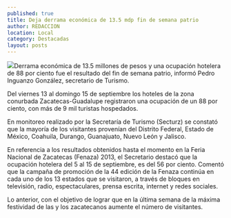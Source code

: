 ```yaml
---
published: true
title: Deja derrama económica de 13.5 mdp fin de semana patrio
author: REDACCION
location: Local
category: Destacadas
layout: posts
---
```


![](http://i.imgur.com/LkxmgHhm.jpg)Derrama económica de 13.5 millones de pesos y una ocupación hotelera de 88 por ciento fue el resultado del fin de semana patrio, informó Pedro Inguanzo González, secretario de Turismo.
 
Del viernes 13 al domingo 15 de septiembre los hoteles de la zona conurbada Zacatecas-Guadalupe registraron una ocupación de un 88 por ciento, con más de 9 mil turistas hospedados.
 
En monitoreo realizado por la Secretaría de Turismo (Secturz) se constató que la mayoría de los visitantes provenían del Distrito Federal, Estado de México, Coahuila, Durango, Guanajuato, Nuevo León y Jalisco.
 
En referencia a los resultados obtenidos hasta el momento en la Feria Nacional de Zacatecas (Fenaza) 2013, el Secretario destacó que la ocupación hotelera del 5 al 15 de septiembre, es del 56 por ciento.
Comentó que la campaña de promoción de la 44 edición de la Fenaza continúa en cada uno de los 13 estados que se visitaron, a través de bloques en televisión, radio, espectaculares, prensa escrita, internet y redes sociales.
 
Lo anterior, con el objetivo de lograr que en la última semana de la máxima festividad de las y los zacatecanos aumente el número de visitantes.
